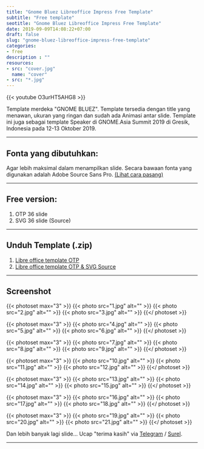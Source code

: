 ```yaml
---
title: "Gnome Bluez Libreoffice Impress Free Template"
subtitle: "Free template"
seotitle: "Gnome Bluez Libreoffice Impress Free Template"
date: 2019-09-09T14:08:22+07:00
draft: false
slug: "gnome-bluez-libreoffice-impress-free-template"
categories:
- free
description : ""
resources:
- src: "cover.jpg"
  name: "cover"
- src: "*.jpg"
---
```


<div>{{< youtube O3urHT5AHG8 >}}</div>

Template merdeka "GNOME BLUEZ". Template tersedia dengan title yang menawan, ukuran yang ringan dan sudah ada Animasi antar slide. Template ini juga sebagai template Speaker di GNOME.Asia Summit 2019 di Gresik, Indonesia pada 12-13 Oktober 2019.

***

## **Fonta yang dibutuhkan:**

Agar lebih maksimal dalam menampilkan slide. Secara bawaan fonta yang digunakan adalah Adobe Source Sans Pro. [(Lihat cara pasang)](/cara-pasang-adobe-source-sans-pro)

***

## **Free version:**

1. OTP 36 slide
2. SVG 36 slide (Source)

***

## **Unduh Template (.zip)**

1. [Libre office template OTP](https://gitlab.com/hervyqa/gnome-bluez/uploads/31250f76a3675c4088029c4287ae2498/gnome-bluez-template-v1.0.0.zip)
2. [Libre office template OTP & SVG Source](https://gitlab.com/hervyqa/gnome-bluez/uploads/5b93d2502e16e1120b66ed993044699f/gnome-bluez-source-v1.0.0.zip)

***

## **Screenshot**

{{< photoset max="3" >}}
  {{< photo src="1.jpg" alt="" >}}
  {{< photo src="2.jpg" alt="" >}}
  {{< photo src="3.jpg" alt="" >}}
{{</ photoset >}}

{{< photoset max="3" >}}
  {{< photo src="4.jpg" alt="" >}}
  {{< photo src="5.jpg" alt="" >}}
  {{< photo src="6.jpg" alt="" >}}
{{</ photoset >}}

{{< photoset max="3" >}}
  {{< photo src="7.jpg" alt="" >}}
  {{< photo src="8.jpg" alt="" >}}
  {{< photo src="9.jpg" alt="" >}}
{{</ photoset >}}

{{< photoset max="3" >}}
  {{< photo src="10.jpg" alt="" >}}
  {{< photo src="11.jpg" alt="" >}}
  {{< photo src="12.jpg" alt="" >}}
{{</ photoset >}}

{{< photoset max="3" >}}
  {{< photo src="13.jpg" alt="" >}}
  {{< photo src="14.jpg" alt="" >}}
  {{< photo src="15.jpg" alt="" >}}
{{</ photoset >}}

{{< photoset max="3" >}}
  {{< photo src="16.jpg" alt="" >}}
  {{< photo src="17.jpg" alt="" >}}
  {{< photo src="18.jpg" alt="" >}}
{{</ photoset >}}

{{< photoset max="3" >}}
  {{< photo src="19.jpg" alt="" >}}
  {{< photo src="20.jpg" alt="" >}}
  {{< photo src="21.jpg" alt="" >}}
{{</ photoset >}}

Dan lebih banyak lagi slide... Ucap "terima kasih" via [Telegram](https://t.me/hervyqa) / [Surel](mailto:hervyqa@gmail.com).

***
